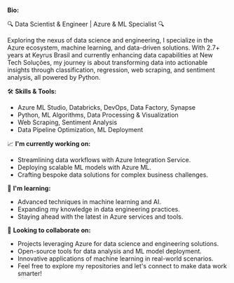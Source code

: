 **Bio:**

🔍 Data Scientist & Engineer | Azure & ML Specialist 🔍

Exploring the nexus of data science and engineering, I specialize in the Azure ecosystem, machine learning, and data-driven solutions. With 2.7+ years at Keyrus Brasil and currently enhancing data capabilities at New Tech Soluções, my journey is about transforming data into actionable insights through classification, regression, web scraping, and sentiment analysis, all powered by Python.

🛠️ **Skills & Tools:**

- Azure ML Studio, Databricks, DevOps, Data Factory, Synapse
- Python, ML Algorithms, Data Processing & Visualization
- Web Scraping, Sentiment Analysis
- Data Pipeline Optimization, ML Deployment
  
📈 **I'm currently working on:**

- Streamlining data workflows with Azure Integration Service.
- Deploying scalable ML models with Azure ML.
- Crafting bespoke data solutions for complex business challenges.

🌱 **I'm learning:**

- Advanced techniques in machine learning and AI.
- Expanding my knowledge in data engineering practices.
- Staying ahead with the latest in Azure services and tools.

🤝 **Looking to collaborate on:**

- Projects leveraging Azure for data science and engineering solutions.
- Open-source tools for data analysis and ML model deployment.
- Innovative applications of machine learning in real-world scenarios.
- Feel free to explore my repositories and let's connect to make data work smarter!
